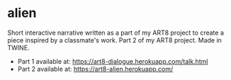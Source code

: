 # alien
Short interactive narrative written as a part of my ART8 project to create a piece inspired by a classmate's work.
Part 2 of my ART8 project. Made in TWINE.

* Part 1 available at: https://art8-dialogue.herokuapp.com/talk.html
* Part 2 available at: https://art8-alien.herokuapp.com/
